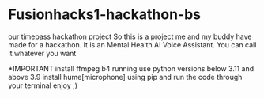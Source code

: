 # Fusionhacks1-hackathon-bs
our timepass hackathon project
So this is a project me and my buddy have made for a hackathon.
It is an Mental Health AI Voice Assistant.
You can call it whatever you want 

*IMPORTANT
install ffmpeg b4 running
use python versions below 3.11 and above 3.9
install hume[microphone] using pip
and run the code through your terminal 
enjoy ;)
